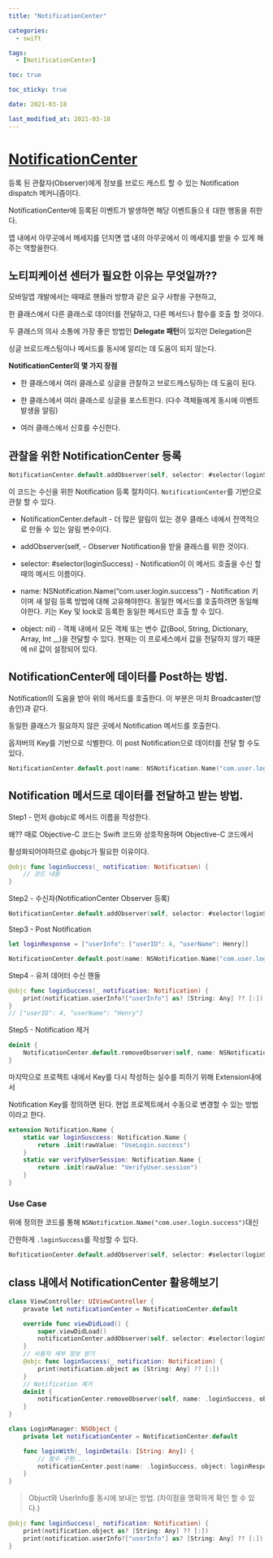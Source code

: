 ```yaml
---
title: "NotificationCenter"

categories:
  - swift

tags:
  - [NotificationCenter]

toc: true

toc_sticky: true

date: 2021-03-18

last_modified_at: 2021-03-18
---
```


# [NotificationCenter](https://developer.apple.com/documentation/foundation/notificationcenter)

등록 된 관촬자(Observer)에게 정보를 브로드 캐스트 할 수 있는 Notification dispatch 메커니즘이다.

NotificationCenter에 등록된 이벤트가 발생하면 해당 이벤트들으ㅔ 대한 행동을 취한다.

앱 내에서 아무곳에서 메세지를 던지면 앱 내의 아무곳에서 이 메세지를 받을 수 있게 해주는 역할을한다.

## 노티피케이션 센터가 필요한 이유는 무엇일까??

모바일앱 개발에서는 때때로 핸들러 방향과 같은 요구 사항을 구현하고,

한 클래스에서 다른 클래스로 데이터를 전달하고, 다른 메서드나 함수를 호출 할 것이다.

두 클래스의 의사 소통에 가장 좋은 방법인 **Delegate 패턴**이 있지만 Delegation은

싱글 브로드캐스팅이나 메서드를 동시에 알리는 데 도움이 되지 않는다.

**NotificationCenter의 몇 가지 장점**

- 한 클래스에서 여러 클래스로 싱글을 관찰하고 브로드캐스팅하는 데 도움이 된다.

- 한 클래스에서 여러 클래스로 싱글을 포스트한다. (다수 객체들에게 동시에 이벤트 발생을 알림)

- 여러 클래스에서 신호를 수신한다.

## 관찰을 위한 NotificationCenter 등록

```swift
NotificationCenter.default.addObserver(self, selector: #selector(loginSuccess), ("com.user.login.success"), object: nil)
```

이 코드는 수신을 위한 Notification 등록 절차이다. `NotificationCenter`를 기반으로 관찰 할 수 있다.

- NotificationCenter.default - 더 많은 알림이 있는 경우 클래스 네에서 전역적으로
  만들 수 있는 알림 변수이다.

- addObserver(self, - Observer Notification을 받을 클래스를 위한 것이다.

- selector: #selector(loginSuccess) - Notification이 이 메서드 호출을 수신 할 때의 메서드 이름이다.

- name: NSNotification.Name(“com.user.login.success”) - Notification 키이며 새 알림 등록 방법에
  대해 고유해야한다. 동일한 메서드를 호출하려면 동일해야한다. 키는 Key 및 lock로 등록한
  동일한 메서드만 호출 할 수 있다.

- object: nil) - 객체 내에서 모든 객체 또는 변수 값(Bool, String, Dictionary, Array, Int ,,,)을
  전달할 수 있다. 현재는 이 프로세스에서 값을 전달하지 않기 때문에 nil 값이 설정되어 있다.

## NotificationCenter에 데이터를 Post하는 방법.

Notification의 도움을 받아 위의 메서드를 호출한다. 이 부분은 마치 Broadcaster(방송인)과 같다.

동일한 클래스가 필요하지 않은 곳에서 Notification 메서드를 호출한다.

옵저버의 Key를 기반으로 식별한다. 이 post Notification으로 데이터를 전달 할 수도 있다.

```swift
NotificationCenter.default.post(name: NSNotification.Name("com.user.login.success"), object: nil)
```

## Notification 메서드로 데이터를 전달하고 받는 방법.

Step1 - 먼저 @objc로 메서드 이름을 작성한다.

왜?? 때로 Objective-C 코드는 Swift 코드와 상호작용하며 Objective-C 코드에서

활성화되어야하므로 @objc가 필요한 이유이다.

```swift
@objc func loginSuccess(_ notification: Notification) {
    // 코드 내용
}
```

Step2 - 수신자(NotificationCenter Observer 등록)

```swift
NotificationCenter.default.addObserver(self, selector: #selector(loginSuccess(_:)), ("com.user.login.success"), object: nil)
```

Step3 - Post Notification

```swift
let loginResponse = ["userInfo": ["userID": 4, "userName": Henry]]

NotificationCenter.default.post(name: NSNotification.Name("com.user.login.success"), object: nil, userInfo: loginResponse)
```

Step4 - 유저 데어터 수신 핸들

```swift
@objc func loginSuccess(_ notification: Notification) {
    print(notification.userInfo?["userInfo"] as? [String: Any] ?? [:])
}
// ["userID": 4, "userName": "Henry"]
```

Step5 - Notification 제거

```swift
deinit {
    NotificationCenter.default.removeObserver(self, name: NSNotification.Name("com.user.login.success"), object: nil)
}
```

마지막으로 프로젝트 내에서 Key를 다시 작성하는 실수를 피하기 위해 Extension내에서

Notification Key를 정의하면 된다. 현업 프로젝트에서 수동으로 변경할 수 있는 방법이라고 한다.

```swift
extension Notification.Name {
    static var loginSusccess: Notification.Name {
        return .init(rawValue: "UseLogin.success")
    }
    static var verifyUserSession: Notification.Name {
        return .init(rawValue: "VerifyUser.session")
    }
}
```

### Use Case

위에 정의한 코드를 통해 `NSNotification.Name("com.user.login.success")`대신

간한하게 `.loginSuccess`를 작성할 수 있다.

```swift
NofiticationCenter.default.addObserver(self, selector: #selector(loginSuccess(_:)), name: .loginSuccess, object: nil)
```

## class 내에서 NotificationCenter 활용해보기

```swift
class ViewController: UIViewController {
    pravate let notificationCenter = NotificationCenter.default

    override func viewDidLoad() {
        super.viewDidLoad()
        notificationCenter.addObserver(self, selector: #selector(loginSuccess(_:)), name: .loginSuccess, object: nil)
    }
    // 사용자 세부 정보 받기
    @objc func loginSuccess(_ notification: Notification) {
        print(notification.object as [String: Any] ?? [:])
    }
    // Notification 제거
    deinit {
        notificationCenter.removeObserver(self, name: .loginSuccess, object: nil)
    }
}

class LoginManager: NSObject {
    private let notificationCenter = NotificationCenter.default

    func loginWith(_ loginDetails: [String: Any]) {
        // 함수 구현....
        notificationCenter.post(name: .loginSuccess, object: loginResponse)
    }
}
```

> Objuct와 UserInfo를 동시에 보내는 방법. (차이점을 명확하게 확인 할 수 있다.)

```swift
@objc func loginSuccess(_ notification: Notification) {
    print(notification.object as? [String: Any] ?? [:])
    print(notification.userInfo?["userInfo"] as? [String: Any] ?? [:])
}
```
